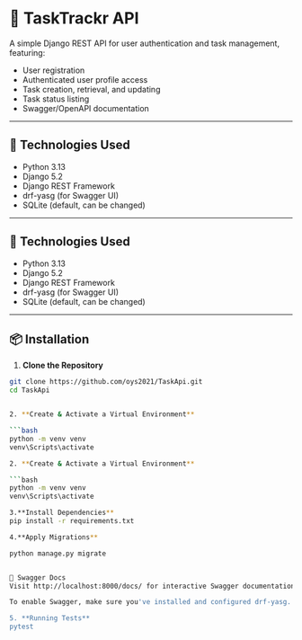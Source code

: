 # 📝 TaskTrackr API

A simple Django REST API for user authentication and task management, featuring:

- User registration
- Authenticated user profile access
- Task creation, retrieval, and updating
- Task status listing
- Swagger/OpenAPI documentation

---

## 🚀 Technologies Used

- Python 3.13
- Django 5.2
- Django REST Framework
- drf-yasg (for Swagger UI)
- SQLite (default, can be changed)

---




## 🚀 Technologies Used

- Python 3.13
- Django 5.2
- Django REST Framework
- drf-yasg (for Swagger UI)
- SQLite (default, can be changed)

---

## 📦 Installation

1. **Clone the Repository**

```bash
git clone https://github.com/oys2021/TaskApi.git
cd TaskApi


2. **Create & Activate a Virtual Environment**

```bash
python -m venv venv
venv\Scripts\activate 

2. **Create & Activate a Virtual Environment**

```bash
python -m venv venv
venv\Scripts\activate 

3.**Install Dependencies**
pip install -r requirements.txt

4.**Apply Migrations**

python manage.py migrate


📘 Swagger Docs
Visit http://localhost:8000/docs/ for interactive Swagger documentation.

To enable Swagger, make sure you've installed and configured drf-yasg.

5. **Running Tests**
pytest